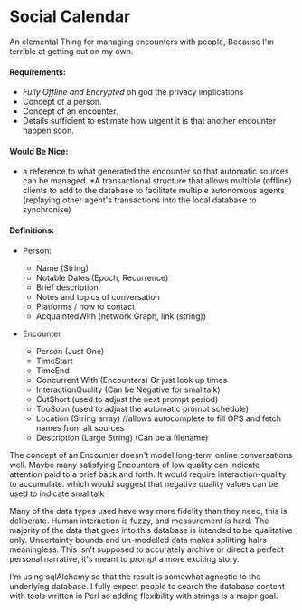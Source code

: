 # Social Calendar

An elemental Thing for managing encounters with people, Because I'm terrible at getting out on my own.

#### Requirements:
* *Fully Offline and Encrypted* oh god the privacy implications
* Concept of a person.
* Concept of an encounter.
* Details sufficient to estimate how urgent it is that another encounter happen soon.

#### Would Be Nice:
* a reference to what generated the encounter so that automatic sources can be managed.
*A transactional structure that allows multiple (offline) clients to add to the database to facilitate multiple autonomous agents (replaying other agent's transactions into the local database to synchronise)


#### Definitions:
* Person:
  * Name (String)
  * Notable Dates (Epoch, Recurrence)
  * Brief description
  * Notes and topics of conversation
  * Platforms / how to contact
  * AcquaintedWith (network Graph, link (string))


* Encounter
  * Person (Just One)
  * TimeStart
  * TimeEnd
  * Concurrent With (Encounters) Or just look up times
  * InteractionQuality (Can be Negative for smalltalk)
  * CutShort  (used to adjust the next prompt period)
  * TooSoon  (used to adjust the automatic prompt schedule)
  * Location (String array) //allows autocomplete to fill GPS and fetch names from alt sources
  * Description (Large String) (Can be a filename)



The concept of an Encounter doesn't model long-term online conversations well. Maybe many satisfying Encounters of low quality can indicate attention paid to a brief back and forth. It would require interaction-quality to accumulate.  which would suggest that negative quality values can be used to indicate smalltalk

Many of the data types used have way more fidelity than they need, this is deliberate. Human interaction is fuzzy, and measurement is hard. The majority of the data that goes into this database is intended to be qualitative only. Uncertainty bounds and un-modelled data makes splitting hairs meaningless. This isn't supposed to accurately archive or direct a perfect personal narrative, it's meant to prompt a more exciting story.

I'm using sqlAlchemy so that the result is somewhat agnostic to the underlying database.  I fully expect people to search the database content with tools written in Perl so adding flexibility with strings is a major goal.


